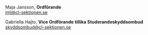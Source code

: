 Maja Jansson, **Ordförande**  
jml@cl-sektionen.se

Gabriella Hajto, **Vice Ordförande tillika Studerandeskyddsombud**  
skyddsombud@cl-sektionen.se